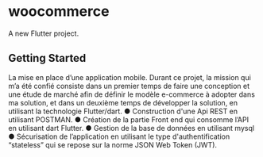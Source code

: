 # woocommerce

A new Flutter project.

## Getting Started

La mise en place d’une application mobile. Durant ce projet, la mission qui m’a été confié consiste dans un premier temps de faire une conception et une étude de marché afin de définir le modèle e-commerce à adopter dans ma solution, et dans un deuxième temps de développer la solution, en utilisant la technologie Flutter/dart.
● Construction d'une Api REST en utilisant POSTMAN. 
●  Création de la partie Front end qui consomme l’API en utilisant dart Flutter.
● Gestion de la base de données en utilisant mysql 
● Sécurisation de l’application en utilisant le type d'authentification “stateless” qui se repose sur la  norme JSON Web Token (JWT). 
